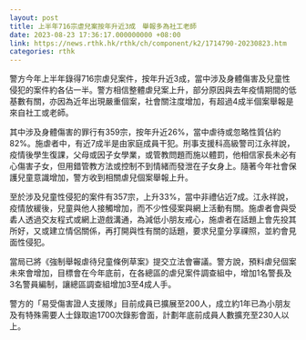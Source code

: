 ```yaml
---
layout: post
title: 上半年716宗虐兒案按年升近3成　舉報多為社工老師
date: 2023-08-23 17:36:17.000000000 +08:00
link: https://news.rthk.hk/rthk/ch/component/k2/1714790-20230823.htm
categories: rthk
---
```


警方今年上半年錄得716宗虐兒案件，按年升近3成，當中涉及身體傷害及兒童性侵犯的案件約各佔一半。警方相信整體虐兒案上升，部分原因與去年疫情期間的低基數有關，亦因為近年出現嚴重個案，社會關注度增加，有超過4成半個案舉報是來自社工或老師。

其中涉及身體傷害的罪行有359宗，按年升近26%，當中虐待或忽略性質佔約82%。施虐者中，有近7成半是由家庭成員干犯。刑事支援科高級警司江永祥說，疫情後學生復課，父母或因子女學業，或管教問題而施以體罰，他相信家長未必有心傷害子女，但用錯管教方法或控制不到情緒而發泄在子女身上。隨著今年社會保護兒童意識增加，警方收到相關虐兒個案舉報上升。

至於涉及兒童性侵犯的案件有357宗，上升33%，當中非禮佔近7成。江永祥說，疫情放緩後，兒童與他人接觸增加，而不少性侵案與網上活動有關。施虐者會與受砉人透過交友程式或網上遊戲溝通，為減低小朋友戒心，施虐者在話題上會先投其所好，又或建立情侶關係，再打開與性有關的話題，要求兒童分享祼照，並約會見面性侵犯。

當局已將《強制舉報虐待兒童條例草案》提交立法會審議。警方說，預料虐兒個案未來會增加，目標會在今年底前，在各總區的虐兒案件調查組中，增加1名警長及3名警員編制，讓總區調查組增加3至4成人手。

警方的「易受傷害證人支援隊」目前成員已擴展至200人，成立約1年已為小朋友及有特殊需要人士錄取逾1700次錄影會面，計劃年底前成員人數擴充至230人以上。
